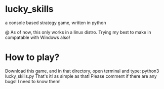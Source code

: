 # lucky_skills
a console based strategy game, written in python

@ As of now, this only works in a linux distro. Trying my best to make in compatable with Windows also!

# How to play?
Download this game, and in that directory, open terminal and type: python3 lucky_skills.py
That's it! as simple as that!
Please comment if there are any bugs! I need to know them!
